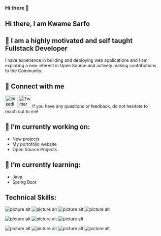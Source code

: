 ### Hi there 👋

## Hi there, I am Kwame Sarfo

## :thought_balloon: I am a highly motivated and self taught Fullstack Developer
I have experience in building and deploying web applications and I am exploring a new interest in Open Source and actively making contributions to the Community.

## :iphone: Connect with me
[<img alt="linkedIn" width="40px" src="https://upload.wikimedia.org/wikipedia/commons/thumb/c/ca/LinkedIn_logo_initials.png/640px-LinkedIn_logo_initials.png" />](https://www.linkedin.com/in/kwame-sarfo-91484933/)   [<img alt="Twitter" width="40px" src="http://assets.stickpng.com/images/580b57fcd9996e24bc43c53e.png" />](https://www.twitter.com/Kwamesarfo__)   If you have any questions or feedback, do not hesitate to reach out to me!

## 🔭 I’m currently working on:
* New projects
* My portofolio website
* Open Source Projects

## 🌱 I’m currently learning:
* Java
* Spring Boot


## Technical Skills:
![picture alt](https://camo.githubusercontent.com/25caf37c80ad19ff23ec96a855c2cebcca7c985a30f1c72a6516b0ac334c6b51/68747470733a2f2f696d672e736869656c64732e696f2f62616467652f436f64652d52656163742d696e666f726d6174696f6e616c3f7374796c653d666c6174266c6f676f3d726561637426636f6c6f723d363144414642 "React")
![picture alt](https://camo.githubusercontent.com/f2b32770600db9a6a162df026752e3bd0fd802428e331128a6d220e904eea63a/68747470733a2f2f696d672e736869656c64732e696f2f62616467652f436f64652d4a6176615363726970742d696e666f726d6174696f6e616c3f7374796c653d666c6174266c6f676f3d4a61766153637269707426636f6c6f723d463744463145 "JavaScript")
![picture alt](https://camo.githubusercontent.com/fccd57047a175700d2f5cbea41858e2128a2b583555dd7aedcb59deeed9092e8/68747470733a2f2f696d672e736869656c64732e696f2f62616467652f436f64652d506f7374677265732d696e666f726d6174696f6e616c3f7374796c653d666c6174266c6f676f3d506f737467726553514c26636f6c6f723d333336373931 "PostgreSQL")
![picture alt](https://camo.githubusercontent.com/966fd089fdf5c2a720ec69bbadcd39e4d1bf0514eaee8e8f1e30c9f8920004c3/68747470733a2f2f696d672e736869656c64732e696f2f62616467652f436f64652d4d6f6e676f44422d696e666f726d6174696f6e616c3f7374796c653d666c6174266c6f676f3d53514c69746526636f6c6f723d303033423537 "MongoDB")


![picture alt](https://camo.githubusercontent.com/0eaa8bbe4fcfec2fee35d701ff05f9edbdb4ac7df17032dde201514300c2b11c/68747470733a2f2f696d672e736869656c64732e696f2f62616467652f5374796c652d7374796c65642d2d636f6d706f6e656e74732d696e666f726d6174696f6e616c3f7374796c653d666c6174266c6f676f3d7374796c65642d636f6d706f6e656e747326636f6c6f723d444237303933 "Styled Components")
![picture alt](https://camo.githubusercontent.com/ab998c8801b6c20d5bcc7691e6de757a5cbf1faf01f661c0c34f492c22842c04/68747470733a2f2f696d672e736869656c64732e696f2f62616467652f5374796c652d435353332d696e666f726d6174696f6e616c3f7374796c653d666c6174266c6f676f3d4353533326636f6c6f723d313537324236 "CSS")
![picture alt](https://camo.githubusercontent.com/cc608282956246b05f1873dcad44ac821289a7371650478156e3a5d0323a0aba/68747470733a2f2f696d672e736869656c64732e696f2f62616467652f5374796c652d426f6f7473747261702d696e666f726d6174696f6e616c3f7374796c653d666c6174266c6f676f3d426f6f74737472617026636f6c6f723d373935324233 "Bootstrap")


![picture alt](https://camo.githubusercontent.com/9777c061344d195d474a36ac54b6bd4a164b50a52f45b5a712719b6bbc0d057d/68747470733a2f2f696d672e736869656c64732e696f2f62616467652f546f6f6c732d4769742d696e666f726d6174696f6e616c3f7374796c653d666c6174266c6f676f3d47697426636f6c6f723d463035303332 "Git")
![picture alt](https://camo.githubusercontent.com/70d0e11abd0cb5bb576ad5e9c113e0e083fc8c2751a4b7d24cda51d40c5c3027/68747470733a2f2f696d672e736869656c64732e696f2f62616467652f546f6f6c732d4769744875622d696e666f726d6174696f6e616c3f7374796c653d666c6174266c6f676f3d47697448756226636f6c6f723d313831373137 "Github")
![picture alt](https://camo.githubusercontent.com/5a1a1b1f620e14a12edff51621d40e4145642ce225db65609db48a4c1bc9542f/68747470733a2f2f696d672e736869656c64732e696f2f62616467652f546f6f6c732d4e504d2d696e666f726d6174696f6e616c3f7374796c653d666c6174266c6f676f3d4e504d26636f6c6f723d434233383337 "NPM")
![picture alt](https://camo.githubusercontent.com/8f051948d4c2c25380be148465ba7bfde3ef18cc79ea5634e68b8353eddd3a54/68747470733a2f2f696d672e736869656c64732e696f2f62616467652f546f6f6c732d4865726f6b752d696e666f726d6174696f6e616c3f7374796c653d666c6174266c6f676f3d4865726f6b7526636f6c6f723d343330303938 "Heroku")
<!--
**Ksarfo69/Ksarfo69** is a ✨ _special_ ✨ repository because its `README.md` (this file) appears on your GitHub profile.

Here are some ideas to get you started:

- 🔭 I’m currently working on ...
- 🌱 I’m currently learning ...
- 👯 I’m looking to collaborate on ...
- 🤔 I’m looking for help with ...
- 💬 Ask me about ...
- 📫 How to reach me: ...
- 😄 Pronouns: ...
- ⚡ Fun fact: ...
-->
